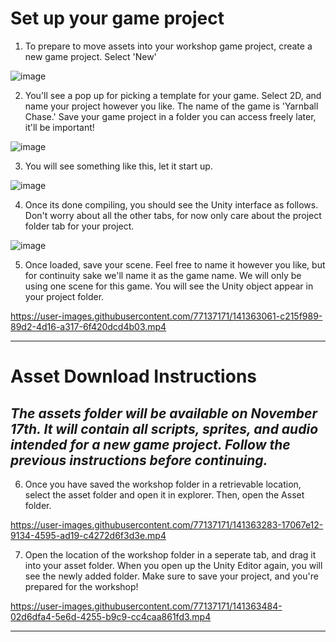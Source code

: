 # Set up your game project

1. To prepare to move assets into your workshop game project, create a new game project. Select 'New'

![image](https://user-images.githubusercontent.com/77137171/141345849-0ac6d85f-1f5e-4828-8288-50fa2829543c.png)

2. You'll see a pop up for picking a template for your game. Select 2D, and name your project however you like. The name of the game is 'Yarnball Chase.' Save your game project in a folder you can access freely later, it'll be important!

![image](https://user-images.githubusercontent.com/77137171/141345967-138387bd-5a81-4489-8fe4-2ae47b93cc27.png)

3. You will see something like this, let it start up.

![image](https://user-images.githubusercontent.com/77137171/141346134-82d84c5e-6b42-471c-8de4-6946663543f9.png)

4. Once its done compiling, you should see the Unity interface as follows. Don't worry about all the other tabs, for now only care about the project folder tab for your project.

![image](https://user-images.githubusercontent.com/77137171/141361140-beccb472-67ec-4bb0-9db8-edfcb4e877b0.png)

5. Once loaded, save your scene. Feel free to name it however you like, but for continuity sake we'll name it as the game name. We will only be using one scene for this game. You will see the Unity object appear in your project folder.

https://user-images.githubusercontent.com/77137171/141363061-c215f989-89d2-4d16-a317-6f420dcd4b03.mp4

---
# Asset Download Instructions
## *The assets folder will be available on November 17th. It will contain all scripts, sprites, and audio intended for a new game project. Follow the previous instructions before continuing.* 

6. Once you have saved the workshop folder in a retrievable location, select the asset folder and open it in explorer. Then, open the Asset folder.

https://user-images.githubusercontent.com/77137171/141363283-17067e12-9134-4595-ad19-c4272d6f3d3e.mp4

7. Open the location of the workshop folder in a seperate tab, and drag it into your asset folder. When you open up the Unity Editor again, you will see the newly added folder. Make sure to save your project, and you're prepared for the workshop!

https://user-images.githubusercontent.com/77137171/141363484-02d6dfa4-5e6d-4255-b9c9-cc4caa861fd3.mp4

---


